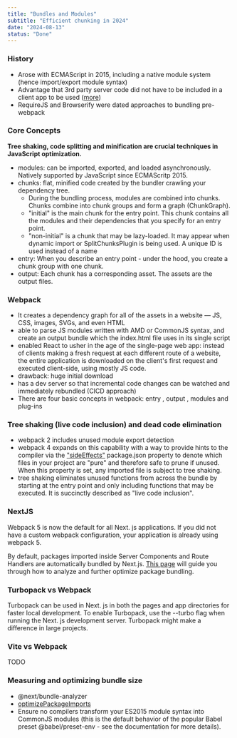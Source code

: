 ```yaml
---
title: "Bundles and Modules"
subtitle: "Efficient chunking in 2024"
date: "2024-08-13"
status: "Done"
---
```


### History

- Arose with ECMAScript in 2015, including a native module system (hence import/export module syntax)
- Advantage that 3rd party server code did not have to be included in a client app to be used ([more](https://8thlight.com/insights/a-history-of-javascript-modules-and-bundling-for-the-post-es6-developer))
- RequireJS and Browserify were dated approaches to bundling pre-webpack

### Core Concepts

**Tree shaking, code splitting and minification are crucial techniques in JavaScript optimization.**

- modules: can be imported, exported, and loaded asynchronously. Natively supported by JavaScript since ECMAScritp 2015.
- chunks: flat, minified code created by the bundler crawling your dependency tree.
  - During the bundling process, modules are combined into chunks. Chunks combine into chunk groups and form a graph (ChunkGraph).
  - "initial" is the main chunk for the entry point. This chunk contains all the modules and their dependencies that you specify for an entry point.
  - "non-initial" is a chunk that may be lazy-loaded. It may appear when dynamic import or SplitChunksPlugin is being used. A unique ID is used instead of a name
- entry: When you describe an entry point - under the hood, you create a chunk group with one chunk.
- output: Each chunk has a corresponding asset. The assets are the output files.

### Webpack

- It creates a dependency graph for all of the assets in a website — JS, CSS, images, SVGs, and even HTML
- able to parse JS modules written with AMD or CommonJS syntax, and create an output bundle which the index.html file uses in its single script
- enabled React to usher in the age of the single-page web app: instead of clients making a fresh request at each different route of a website, the entire application is downloaded on the client's first request and executed client-side, using mostly JS code.
- drawback: huge initial download
- has a dev server so that incremental code changes can be watched and immediately rebundled (CICD approach)
- There are four basic concepts in webpack: entry , output , modules and plug-ins

### Tree shaking (live code inclusion) and dead code elimination

- webpack 2 includes unused module export detection
- webpack 4 expands on this capability with a way to provide hints to the compiler via the ["sideEffects"](https://webpack.js.org/guides/tree-shaking/#mark-the-file-as-side-effect-free) package.json property to denote which files in your project are "pure" and therefore safe to prune if unused. When this property is set, any imported file is subject to tree shaking.
- tree shaking eliminates unused functions from across the bundle by starting at the entry point and only including functions that may be executed. It is succinctly described as "live code inclusion".

### NextJS

Webpack 5 is now the default for all Next. js applications. If you did not have a custom webpack configuration, your application is already using webpack 5.

By default, packages imported inside Server Components and Route Handlers are automatically bundled by Next.js. [This page](https://nextjs.org/docs/app/building-your-application/optimizing/package-bundling) will guide you through how to analyze and further optimize package bundling.

### Turbopack vs Webpack

Turbopack can be used in Next. js in both the pages and app directories for faster local development. To enable Turbopack, use the --turbo flag when running the Next. js development server. Turbopack might make a difference in large projects.

### Vite vs Webpack

TODO

### Measuring and optimizing bundle size

- @next/bundle-analyzer
- [optimizePackageImports](https://nextjs.org/docs/app/api-reference/next-config-js/optimizePackageImports)
- Ensure no compilers transform your ES2015 module syntax into CommonJS modules (this is the default behavior of the popular Babel preset @babel/preset-env - see the documentation for more details).
